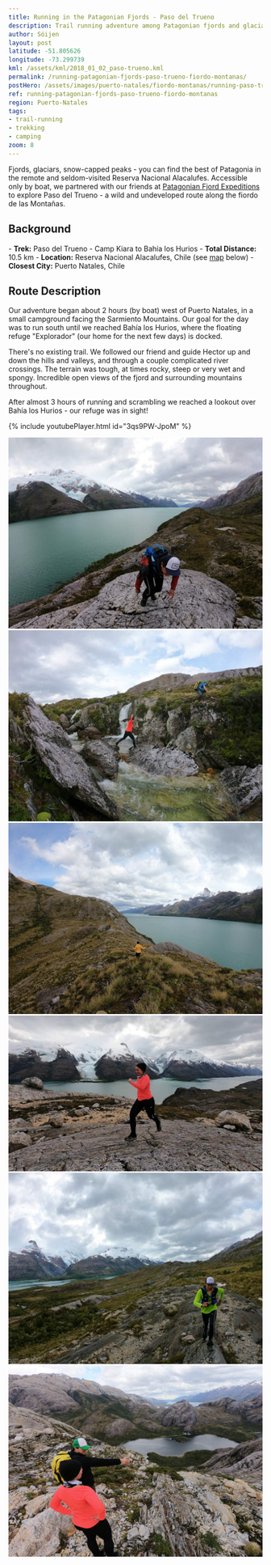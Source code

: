 ```yaml
---
title: Running in the Patagonian Fjords - Paso del Trueno
description: Trail running adventure among Patagonian fjords and glaciars in Paso del Trueno (Thunder Pass), together with our friends at Patagonian Fjord Expeditions.
author: Sóijen
layout: post
latitude: -51.805626
longitude: -73.299739
kml: /assets/kml/2018_01_02_paso-trueno.kml
permalink: /running-patagonian-fjords-paso-trueno-fiordo-montanas/
postHero: /assets/images/puerto-natales/fiordo-montanas/running-paso-trueno.jpg
ref: running-patagonian-fjords-paso-trueno-fiordo-montanas
region: Puerto-Natales
tags:
- trail-running
- trekking
- camping
zoom: 8
---
```

Fjords, glaciars, snow-capped peaks - you can find the best of Patagonia in the remote and seldom-visited Reserva Nacional Alacalufes. Accessible only by boat, we partnered with our friends at <a href="http://www.patagonianfjords.com/" target="_blank">Patagonian Fjord Expeditions</a> to explore Paso del Trueno - a wild and undeveloped route along the fiordo de las Montañas.

<h2>Background</h2>
- <strong>Trek:</strong> Paso del Trueno - Camp Kiara to Bahía los Hurios
- <strong>Total Distance:</strong> 10.5 km
- <strong>Location:</strong> Reserva Nacional Alacalufes, Chile (see <a href="#map">map</a> below)
- <strong>Closest City:</strong> Puerto Natales, Chile

<h2>Route Description</h2>

Our adventure began about 2 hours (by boat) west of Puerto Natales, in a small campground facing the Sarmiento Mountains. Our goal for the day was to run south until we reached Bahía los Hurios, where the floating refuge "Explorador" (our home for the next few days) is docked.

There's no existing trail. We followed our friend and guide Hector up and down the hills and valleys, and through a couple complicated river crossings. The terrain was tough, at times rocky, steep or very wet and spongy. Incredible open views of the fjord and surrounding mountains throughout.

After almost 3 hours of running and scrambling we reached a lookout over Bahía los Hurios - our refuge was in sight!

{% include youtubePlayer.html id="3qs9PW-JpoM" %}

<img src="/assets/images/puerto-natales/fiordo-montanas/paso-trueno-glaciar.jpg" alt="Trekking Paso Trueno Fiordo de Montanas">
<div class="img-caption"></div>
<img src="/assets/images/puerto-natales/fiordo-montanas/paso-trueno-river.jpg" alt="Trekking Paso Trueno Fiordo de Montanas">
<div class="img-caption"></div>
<img src="/assets/images/puerto-natales/fiordo-montanas/paso-trueno.jpg" alt="Trekking Paso Trueno Fiordo de Montanas">
<div class="img-caption"></div>
<img src="/assets/images/puerto-natales/fiordo-montanas/running-paso-trueno-glaciar.jpg" alt="Trekking Paso Trueno Fiordo de Montanas">
<div class="img-caption"></div>
<img src="/assets/images/puerto-natales/fiordo-montanas/run-paso-trueno.jpg" alt="Trekking Paso Trueno Fiordo de Montanas">
<div class="img-caption"></div>
<img src="/assets/images/puerto-natales/fiordo-montanas/bahia-los-hurios.jpg" alt="Trekking Paso Trueno Fiordo de Montanas">
<div class="img-caption"></div>
